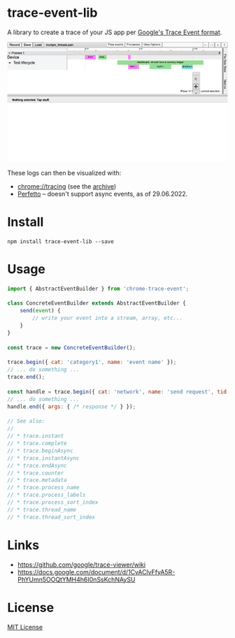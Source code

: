 # trace-event-lib

A library to create a trace of your JS app per [Google's Trace Event format](https://docs.google.com/document/d/1CvAClvFfyA5R-PhYUmn5OOQtYMH4h6I0nSsKchNAySU).

![chrome://tracing example](__tests__/__image_snapshots__/duration-events-test-ts-multiple-threads-2-snap.png)

These logs can then be visualized with:

* <chrome://tracing> (see the [archive](https://github.com/catapult-project/catapult/tree/master/tracing))
* [Perfetto](https://ui.perfetto.dev) – doesn't support async events, as of 29.06.2022.

# Install

```shell
npm install trace-event-lib --save
````

# Usage

```javascript
import { AbstractEventBuilder } from 'chrome-trace-event';

class ConcreteEventBuilder extends AbstractEventBuilder {
    send(event) {
        // write your event into a stream, array, etc...
    }
}

const trace = new ConcreteEventBuilder();

trace.begin({ cat: 'category1', name: 'event name' });
// ... do something ...
trace.end();

const handle = trace.begin({ cat: 'network', name: 'send request', tid: 2 });
// ... do something ...
handle.end({ args: { /* response */ } });

// See also:
//
// * trace.instant
// * trace.complete
// * trace.beginAsync
// * trace.instantAsync
// * trace.endAsync
// * trace.counter
// * trace.metadata
// * trace.process_name
// * trace.process_labels
// * trace.process_sort_index
// * trace.thread_name
// * trace.thread_sort_index
```

# Links

* https://github.com/google/trace-viewer/wiki
* https://docs.google.com/document/d/1CvAClvFfyA5R-PhYUmn5OOQtYMH4h6I0nSsKchNAySU

# License

[MIT License](LICENSE)
